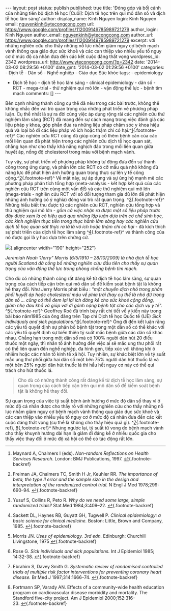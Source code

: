 --- layout: post status: publish published: true title: 'Đóng góp và bối
cảnh của những tiến bộ dịch tễ học \[Cuối\]: Dịch tễ học trên qui mô dân
số và dịch tễ học lâm sàng' author: display\_name: Kinh Nguyen login:
Kinh Nguyen email: nguyenkinh@ytecongcong.com url:
https://www.google.com/profiles/112009149785989721279 author\_login:
Kinh Nguyen author\_email: nguyenkinh@ytecongcong.com author\_url:
https://www.google.com/profiles/112009149785989721279 excerpt: với những
nghiên cứu cho thấy những nỗ lực nhằm giảm nguy cơ bệnh mạch vành thông
qua giáo dục sức khoẻ và các can thiệp vào nhiều yếu tố nguy cơ ở mức độ
cá nhân đưa đến các kết cuộc đáng thất vọng wordpress\_id: 2342
wordpress\_url: http://www.ytecongcong.com/?p=2342 date: '2014-03-02
08:29:56 +0100' date\_gmt: '2014-03-02 01:29:56 +0100' categories: -
Dịch tễ - Dân số - Nghề nghiệp - Giáo dục Sức khỏe tags: - epidemiology
- Dịch tễ học - dịch tễ học lâm sáng - clinical epidemiology - dân số -
RCT - mega-trial - thử nghiệm qui mô lớn - vận động thể lực - bệnh tim
mạch comments: \[\] ---

Bên cạnh những thành công cụ thể đã nêu trong các bài trước, không thể
không nhắc đến vai trò quan trọng của những phát triển về phương pháp
luận. Cụ thể nhất là sự ra đời cùng việc áp dụng rộng rãi các nghiên cứu
thử nghiệm lâm sàng (RCT) đã mang đến sự cách mạng trong việc đánh giá
các liệu pháp y khoa, góp phần đưa ra những liệu pháp chăm sóc y khoa
hiệu quả và loại bỏ đi các liệu pháp vô ích hoặc thậm chí có
hại.^[1](#fn-63){.footnote-ref}^ Các nghiên cứu RCT cũng đã giúp củng cố
thêm bệnh căn của các mối liên quan đã phát hiện trong các nghiên cứu
dịch tễ học quan sát, chẳng hạn như cho thấy khả năng nghịch đảo trong
mối liên quan giữa huyết áp, nồng độ cholesterol trong máu với bệnh mạch
vành.

Tuy vậy, sự phát triển về phương pháp không tự động đưa đến sự thành
công trong ứng dụng, và phần lớn các RCT có cỡ mẫu quá nhỏ không đủ năng
lực để phát hiện ảnh hưởng quan trọng thực sự lên y tế công
cộng.^[2](#fn-64){.footnote-ref}^ Về mặt này, sự áp dụng và sự ủng hộ
mạnh mẽ các phương pháp phân tích tổng hợp (meta-analysis - kết hợp kết
quả của các nghiên cứu RCT trên cùng một vấn đề) và các thử nghiệm qui
mô lớn (mega-trials - nghiên cứu RCT với số đối tượng tham gia đủ lớn để
phát hiện những ảnh hưởng có ý nghĩa) đóng vai trò rất quan trọng.
^[3](#fn-65){.footnote-ref}^ Những hiểu biết thu được từ các nghiên cứu
RCT, nghiên cứu tổng hợp và thử nghiệm qui mô lớn - *gồm cả việc nhận ra
được một số liệu pháp trước đây được xem là có hiệu quả qua những lập
luận dựa trên cơ chế sinh học, các kinh nghiệm thực tiễn trong thực hành
lâm sàng hay các nghiên cứu dịch tễ học quan sát thực ra là là vô ích
hoặc thậm chí có hại* - đã kích thích sự phát triển của dịch tễ học lâm
sàng ^[4](#fn-66){.footnote-ref}^ và thành công của nó được gọi là y học
dựa trên chứng cứ.

![](https://dl.dropboxusercontent.com/u/29949485/jerrymorris.jpg){.aligncenter
width="190" height="252"}

*Jeremiah Noah "Jerry" Morris (6/5/1910 – 28/10/2009) là nhà dịch tễ học
người Scotland đã công bố những nghiên cứu đầu tiên cho thấy sự quan
trọng của vận động thể lực trong phòng chống bệnh tim mạch.*

Cho dù có những thành công rất đáng kể từ dịch tễ học lâm sàng, sự quan
trọng của cách tiếp cận trên qui mô dân số để kiểm soát bệnh tật là
không hề thay đổi. Như Jerry Morris phát biểu : *"một chuyển dịch nhỏ
trong phân phối huyết áp hoặc cholesterol máu về phía trái (hay cụ thể
là nhỏ đi) trong dân số … cũng có thể đem lại lợi ích đáng kể cho sức
khoẻ cộng đồng, giảm nhẹ đau khổ và giúp vơi đi gánh nặng bệnh tật cho
các dịch vụ y tế".* ^[5](#fn-67){.footnote-ref}^ Geoffrey Roé đã trình
bày rất chi tiết về ý kiến này trong bài báo năm1985 của ông đăng trên
Tạp chí Dịch tễ học Quốc tế (IJE) *Sick individuals and sick
populations*.^[6](#fn-68){.footnote-ref}^ Ông đi đến kết luận rằng các
yếu tố quyết định sự phân bố bệnh tật trong một dân số có thể khác với
các yếu tố quyết định sự biến thiên tỷ suất mắc bệnh giữa các dân số
khác nhau. Chẳng hạn trong một dân số mà có 100% người dân hút 20 điếu
thuốc một ngày, thì nhân tố ảnh hưởng đến việc ai sẽ mắc ung thư phổi
rất có thể liên quan đến nghề nghiệp, đa hình gen, tiếp xúc với không
khí ô nhiễm hoặc các nhân tố kinh tế xã hội. Tuy nhiên, sự khác biệt lớn
về tỷ suất mắc ung thư phổi giữa hai dân số một bên 75% người dân hút
thuốc lá và một bên 25% người dân hút thuốc lá thì hầu hết nguy cơ này
có thể qui trách cho hút thuốc lá.

> Cho dù có những thành công rất đáng kể từ dịch tễ học lâm sàng, sự
> quan trọng của cách tiếp cận trên qui mô dân số để kiểm soát bệnh tật
> là không hề thay đổi.

Sự quan trọng của việc tỷ suất bệnh ảnh hưởng ở mức độ dân số thay vì ở
mức độ cá nhân được cho thấy rõ với những nghiên cứu cho thấy những nỗ
lực nhằm giảm nguy cơ bệnh mạch vành thông qua giáo dục sức khoẻ và các
can thiệp vào nhiều yếu tố nguy cơ ở mức độ cá nhân đưa đến các kết cuộc
đáng thất vọng (cụ thể là không cho thấy hiệu quả gì).
^[7](#fn-69){.footnote-ref}, [8](#fn-70){.footnote-ref}^ Nhưng ngược
lại, tỷ suất tử vong do bệnh mạch vành cho thấy khuynh hướng dài hạn là
giảm đi đáng kể ở nhiều quốc gia cho thấy việc thay đổi ở mức độ xã hội
có thể có tác động rất lớn.

<div class="footnote">

------------------------------------------------------------------------

1.  <div id="fn-63">

    </div>

    Maynard A, Chalmers I (eds). *Non-random Reflections on Health
    Services Research*. London: BMJ Publications,
    1997. [↩](#fnref-63 "Jump back to footnote 1 in the text"){.footnote-backref}
2.  <div id="fn-64">

    </div>

    Freiman JA, Chalmers TC, Smith H Jr, Keuhler RR. *The importance of
    beta, the type II error and the sample size in the design and
    interpretation of the randomized control trial.* N Engl J Med
    1978;299:
    690–94. [↩](#fnref-64 "Jump back to footnote 2 in the text"){.footnote-backref}
3.  <div id="fn-65">

    </div>

    Yusuf S, Collins R, Peto R. *Why do we need some large, simple
    randomized trials?* Stat.Med
    1984;3:409–22. [↩](#fnref-65 "Jump back to footnote 3 in the text"){.footnote-backref}
4.  <div id="fn-66">

    </div>

    Sackett DL, Haynes RB, Guyatt GH, Tugwell P. *Clinical epidemiology:
    a basic science for clinical medicine.* Boston: Little, Brown and
    Company,
    1985. [↩](#fnref-66 "Jump back to footnote 4 in the text"){.footnote-backref}
5.  <div id="fn-67">

    </div>

    Morris JN. *Uses of epidemiology. 3rd edn.* Edinburgh: Churchill
    Livingstone,
    1975 [↩](#fnref-67 "Jump back to footnote 5 in the text"){.footnote-backref}
6.  <div id="fn-68">

    </div>

    Rose G. *Sick individuals and sick populations.* Int J Epidemiol
    1985;
    14:32-38. [↩](#fnref-68 "Jump back to footnote 6 in the text"){.footnote-backref}
7.  <div id="fn-69">

    </div>

    Ebrahim S, Davey Smith G. *Systematic review of randomised
    controlled trials of multiple risk factor interventions for
    preventing coronary heart disease.* Br Med J
    1997;314:1666–74. [↩](#fnref-69 "Jump back to footnote 7 in the text"){.footnote-backref}
8.  <div id="fn-70">

    </div>

    Fortmann SP, Varady AN. Effects of a community-wide health education
    program on cardiovascular disease morbidity and mortality. The
    Standford five-city project. Am J Epidemiol
    2000;152:316–23. [↩](#fnref-70 "Jump back to footnote 8 in the text"){.footnote-backref}

</div>
